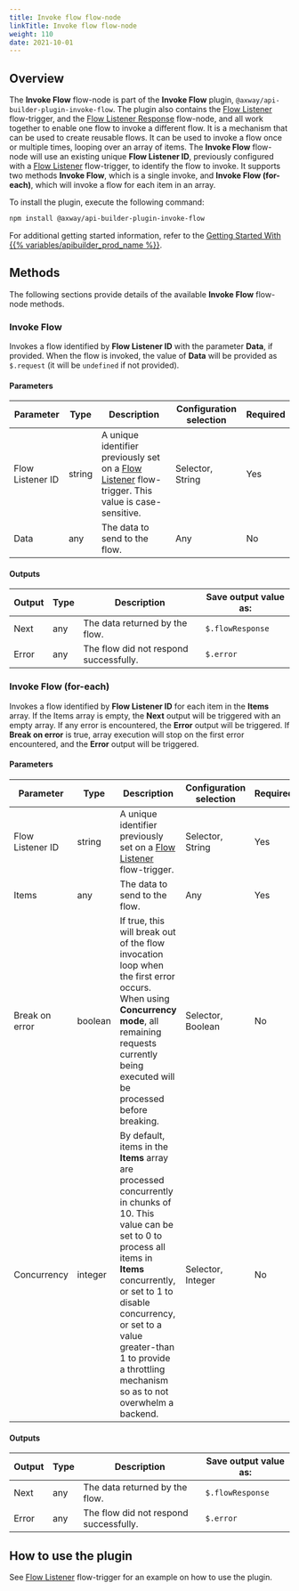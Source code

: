 ```yaml
---
title: Invoke flow flow-node
linkTitle: Invoke flow flow-node
weight: 110
date: 2021-10-01
---
```


## Overview

The **Invoke Flow** flow-node is part of the **Invoke Flow** plugin, `@axway/api-builder-plugin-invoke-flow`. The plugin also contains the [Flow Listener](/docs/developer_guide/flows/flow_triggers/flow_listener_flow_trigger/) flow-trigger, and the [Flow Listener Response](/docs/developer_guide/flows/flow_nodes/flow_listener_response_flow_node/) flow-node, and all work together to enable one flow to invoke a different flow. It is a mechanism that can be used to create reusable flows. It can be used to invoke a flow once or multiple times, looping over an array of items. The **Invoke Flow** flow-node will use an existing unique **Flow Listener ID**, previously configured with a [Flow Listener](/docs/developer_guide/flows/flow_triggers/flow_listener_flow_trigger/) flow-trigger, to identify the flow to invoke. It supports two methods **Invoke Flow**, which is a single invoke, and **Invoke Flow (for-each)**, which will invoke a flow for each item in an array.

To install the plugin, execute the following command:

```bash
npm install @axway/api-builder-plugin-invoke-flow
```

For additional getting started information, refer to the [Getting Started With {{% variables/apibuilder_prod_name %}}](/docs/getting_started/).

## Methods

The following sections provide details of the available **Invoke Flow** flow-node methods.

### Invoke Flow

Invokes a flow identified by **Flow Listener ID** with the parameter **Data**, if provided. When the flow is invoked, the value of **Data** will be provided as `$.request` (it will be `undefined` if not provided).

<!-- lint disable no-duplicate-headings -->
#### Parameters

| Parameter | Type | Description | Configuration selection | Required |
| --- | --- | --- | --- | --- |
| Flow Listener ID | string | A unique identifier previously set on a [Flow Listener](/docs/developer_guide/flows/flow_triggers/flow_listener_flow_trigger/) flow-trigger. This value is case-sensitive. | Selector, String | Yes |
| Data | any | The data to send to the flow. | Any | No |

#### Outputs

| Output | Type | Description | Save output value as: |
| --- | --- | --- | --- |
| Next | any | The data returned by the flow. | `$.flowResponse` |
| Error | any | The flow did not respond successfully. | `$.error` |

### Invoke Flow (for-each)

Invokes a flow identified by **Flow Listener ID** for each item in the **Items** array. If the Items array is empty, the **Next** output will be triggered with an empty array. If any error is encountered, the **Error** output will be triggered. If **Break on error** is true, array execution will stop on the first error encountered, and the **Error** output will be triggered.

#### Parameters

| Parameter | Type | Description | Configuration selection | Required |
| --- | --- | --- | --- | --- |
| Flow Listener ID | string | A unique identifier previously set on a [Flow Listener](/docs/developer_guide/flows/flow_triggers/flow_listener_flow_trigger/) flow-trigger. | Selector, String | Yes |
| Items | any | The data to send to the flow. | Any | Yes |
| Break on error | boolean | If true, this will break out of the flow invocation loop when the first error occurs. When using **Concurrency mode**, all remaining requests currently being executed will be processed before breaking. | Selector, Boolean | No |
| Concurrency | integer | By default, items in the **Items** array are processed concurrently in chunks of 10. This value can be set to 0 to process all items in **Items** concurrently, or set to 1 to disable concurrency, or set to a value greater-than 1 to provide a throttling mechanism so as to not overwhelm a backend. | Selector, Integer | No |

#### Outputs

| Output | Type | Description | Save output value as: |
| --- | --- | --- | --- |
| Next | any | The data returned by the flow. | `$.flowResponse` |
| Error | any | The flow did not respond successfully. | `$.error` |

<!-- lint enable no-duplicate-headings -->
## How to use the plugin

See [Flow Listener](/docs/developer_guide/flows/flow_triggers/flow_listener_flow_trigger/#how-to-use-the-plugin) flow-trigger for an example on how to use the plugin.

